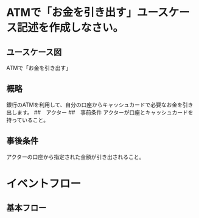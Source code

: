 
# ATMで「お金を引き出す」ユースケース記述を作成しなさい。
## ユースケース図
ATMで「お金を引き出す」
## 概略
銀行のATMを利用して、自分の口座からキャッシュカードで必要なお金を引き出します。
##　アクター
##　事前条件
アクターが口座とキャッシュカードを持っていること。
## 事後条件
アクターの口座から指定された金額が引き出されること。
# イベントフロー
## 基本フロー

